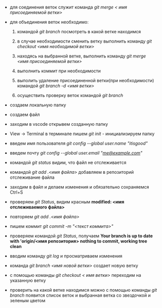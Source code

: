 * для соединения веток служит команда _git merge < имя присоединяемой ветки>_

* для объединения веток необходимо:

    1. командой _git branch_ посмотреть в какой ветке находимся
    
    2. в случае необходимости сменить ветку выполнить команду _git checkout <имя необходимой ветки>_

    3. находясь на выбранной ветке, выполнить команду _git merge <имя присоединяемой ветки>_

    4. выполнить коммит при необходимости

    5. выполить удаление присоединенной ветки(при необходимости) командой _git branch -d <имя ветки>_

    6. осуществить проверку веток командой _git branch_
* создаем локальную папку

* создаем файл

* заходим в vscode открывем созданную папку

* View -> Terminal в терминале пишем _git init_ - инициализируем папку

* введем имя пользователя _git config --global user.name "itisgood"_ 

* введем почту _git config --global user.email "me@example.com"_

* командой _git status_ видим, что файл не отслеживается

* командой _git add .\<имя файла>_ добавляем в репозиторий отслеживание файла

* заходим в файл и делаем изменения и обязательно сохраняемся Ctrl+S

* проверяем _git Status_, видим красным **modified: <имя отслеживаемого файла>**

* повторяем _git add .\<имя файла>_ 

* пишем коммит _git commit -m "<текст коммита>"_

* проверяем командой _git Status_, получаем **Your branch is up to date with 'origin/<имя репозитория> nothing to commit, working tree clean**

* вводим команду _git log_ и просматриваем изменения

* команда _git branch <имя новой ветки>_ создает новую ветку

* с помощью команды _git checkout < имя ветки>_ переходим на указанную ветку

* проверить на какой ветке находимся можно с помощью команды _git branch_ появится список веток и выбранная ветка со звездочкой и зеленым цветом





